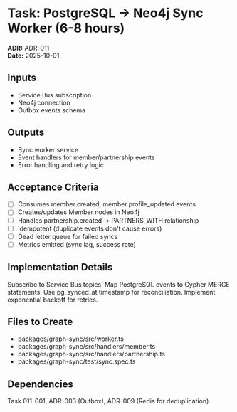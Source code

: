 # Task: PostgreSQL → Neo4j Sync Worker (6-8 hours)
**ADR:** ADR-011  
**Date:** 2025-10-01

## Inputs
- Service Bus subscription
- Neo4j connection
- Outbox events schema

## Outputs
- Sync worker service
- Event handlers for member/partnership events
- Error handling and retry logic

## Acceptance Criteria
- [ ] Consumes member.created, member.profile_updated events
- [ ] Creates/updates Member nodes in Neo4j
- [ ] Handles partnership.created → PARTNERS_WITH relationship
- [ ] Idempotent (duplicate events don't cause errors)
- [ ] Dead letter queue for failed syncs
- [ ] Metrics emitted (sync lag, success rate)

## Implementation Details
Subscribe to Service Bus topics. Map PostgreSQL events to Cypher MERGE statements. Use pg_synced_at timestamp for reconciliation. Implement exponential backoff for retries.

## Files to Create
- packages/graph-sync/src/worker.ts
- packages/graph-sync/src/handlers/member.ts
- packages/graph-sync/src/handlers/partnership.ts
- packages/graph-sync/test/sync.spec.ts

## Dependencies
Task 011-001, ADR-003 (Outbox), ADR-009 (Redis for deduplication)